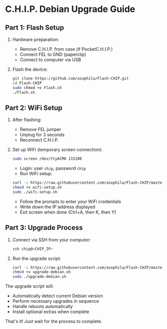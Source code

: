 # C.H.I.P. Debian Upgrade Guide

## Part 1: Flash Setup
1. Hardware preparation:
   - Remove C.H.I.P. from case (if PocketC.H.I.P.)
   - Connect FEL to GND (paperclip)
   - Connect to computer via USB

2. Flash the device:
   ```bash
   git clone https://github.com/asophila/Flash-CHIP.git
   cd Flash-CHIP
   sudo chmod +x Flash.sh
   ./Flash.sh
   ```

## Part 2: WiFi Setup
1. After flashing:
   - Remove FEL jumper
   - Unplug for 3 seconds
   - Reconnect C.H.I.P.

2. Set up WiFi (temporary screen connection):
   ```bash
   sudo screen /dev/ttyACM0 115200
   ```
   - Login: user `chip`, password `chip`
   - Run WiFi setup:
   ```bash
   curl -s https://raw.githubusercontent.com/asophila/Flash-CHIP/master/CHIP-updater/wifi-setup.sh -o wifi-setup.sh
   chmod +x wifi-setup.sh
   sudo ./wifi-setup.sh
   ```
   - Follow the prompts to enter your WiFi credentials
   - Write down the IP address displayed
   - Exit screen when done (Ctrl+A, then K, then Y)

## Part 3: Upgrade Process
1. Connect via SSH from your computer:
   ```bash
   ssh chip@<CHIP_IP>
   ```

2. Run the upgrade script:
   ```bash
   curl -s https://raw.githubusercontent.com/asophila/Flash-CHIP/master/CHIP-updater/upgrade-debian.sh -o upgrade-debian.sh
   chmod +x upgrade-debian.sh
   sudo ./upgrade-debian.sh
   ```

The upgrade script will:
- Automatically detect current Debian version
- Perform necessary upgrades in sequence
- Handle reboots automatically
- Install optional extras when complete

That's it! Just wait for the process to complete.
